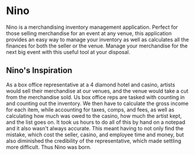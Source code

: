 # Nino
Nino is a merchandising inventory management application. Perfect for those selling merchandise for an event at any venue, this application provides an easy way to manage your inventory as well as calculates all the finances for both the seller or the venue. Manage your merchandise for the next big event with this useful tool at your disposal.

## Nino's Inspiration
As a box office representative at a 4 diamond hotel and casino, artists would sell their merchandise at our venues, and the venue would take a cut from the merchandise sold. Us box office reps are tasked with counting in and counting out the inventory. We then have to calculate the gross income for each item, while accounting for taxes, comps, and fees, as well as calculating how much was owed to the casino, how much the artist kept, and the list goes on. It took us hours to do all of this by hand on a notepad and it also wasn't always accurate. This meant having to not only find the mistake, which cost the seller, casino, and employee time and money, but also diminished the credibility of the representative, which made settling more difficult. Thus Nino was born. 
